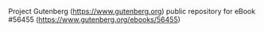 Project Gutenberg (https://www.gutenberg.org) public repository for
eBook #56455 (https://www.gutenberg.org/ebooks/56455)

